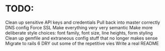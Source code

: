 # TODO: 

Clean up sensitive API keys and credentials 
Pull back into master correctly
DNS config 
Force SSL
Make everything very very semantic 
Make more deliberate style choices: font family, font size, line heights, form styling 
Clean up gemfile and extraneous config stuff that no longer makes sense 
Migrate to rails 6
DRY out some of the repetitive vies
Write a real README 